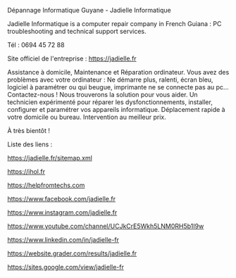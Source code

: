Dépannage Informatique Guyane - Jadielle Informatique

Jadielle Informatique is a computer repair company in French Guiana : PC troubleshooting and technical support services.

Tél : 0694 45 72 88  

Site officiel de l'entreprise : https://jadielle.fr  

Assistance à domicile, Maintenance et Réparation ordinateur.
Vous avez des problèmes avec votre ordinateur : Ne démarre plus, ralenti, écran bleu, logiciel à paramétrer ou qui beugue, imprimante ne se connecte pas au pc...
Contactez-nous ! Nous trouverons la solution pour vous aider. Un technicien expérimenté pour réparer les dysfonctionnements, installer, configurer et paramétrer vos appareils informatique.
Déplacement rapide à votre domicile ou bureau. Intervention au meilleur prix.

À très bientôt !

Liste des liens :  

https://jadielle.fr/sitemap.xml

https://ihol.fr

https://helpfromtechs.com

https://www.facebook.com/jadielle.fr

https://www.instagram.com/jadielle.fr

https://www.youtube.com/channel/UCJkCrE5Wkh5LNM0RH5b1I9w

https://www.linkedin.com/in/jadielle-fr

https://website.grader.com/results/jadielle.fr

https://sites.google.com/view/jadielle-fr

